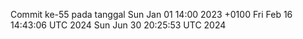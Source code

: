 Commit ke-55 pada tanggal Sun Jan 01 14:00 2023 +0100
Fri Feb 16 14:43:06 UTC 2024
Sun Jun 30 20:25:53 UTC 2024
